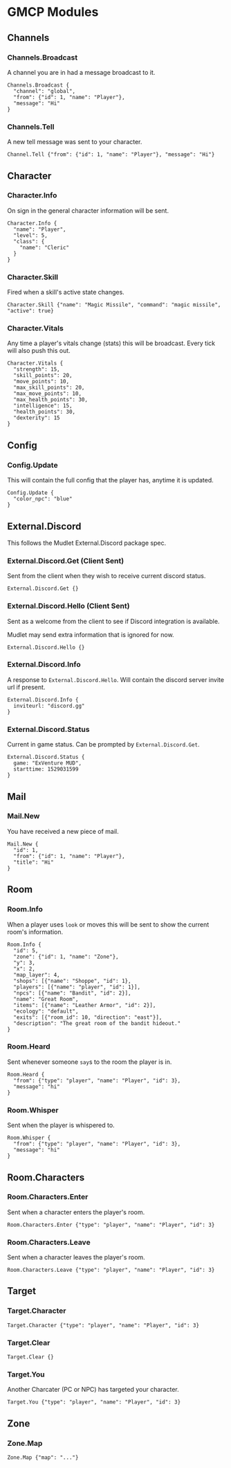 # GMCP Modules

## Channels

### Channels.Broadcast

A channel you are in had a message broadcast to it.

```
Channels.Broadcast {
  "channel": "global",
  "from": {"id": 1, "name": "Player"},
  "message": "Hi"
}
```

### Channels.Tell

A new tell message was sent to your character.

```
Channel.Tell {"from": {"id": 1, "name": "Player"}, "message": "Hi"}
```

## Character

### Character.Info

On sign in the general character information will be sent.

```
Character.Info {
  "name": "Player",
  "level": 5,
  "class": {
    "name": "Cleric"
  }
}
```

### Character.Skill

Fired when a skill's active state changes.
```
Character.Skill {"name": "Magic Missile", "command": "magic missile", "active": true}
```

### Character.Vitals

Any time a player's vitals change (stats) this will be broadcast. Every tick will also push this out.

```
Character.Vitals {
  "strength": 15,
  "skill_points": 20,
  "move_points": 10,
  "max_skill_points": 20,
  "max_move_points": 10,
  "max_health_points": 30,
  "intelligence": 15,
  "health_points": 30,
  "dexterity": 15
}
```

## Config

### Config.Update

This will contain the full config that the player has, anytime it is updated.

```
Config.Update {
  "color_npc": "blue"
}
```

## External.Discord

This follows the Mudlet External.Discord package spec.

### External.Discord.Get (Client Sent)

Sent from the client when they wish to receive current discord status.

```
External.Discord.Get {}
```

### External.Discord.Hello (Client Sent)

Sent as a welcome from the client to see if Discord integration is available.

Mudlet may send extra information that is ignored for now.

```
External.Discord.Hello {}
```

### External.Discord.Info

A response to `External.Discord.Hello`. Will contain the discord server invite url if present.

```
External.Discord.Info {
  inviteurl: "discord.gg"
}
```

### External.Discord.Status

Current in game status. Can be prompted by `External.Discord.Get`.

```
External.Discord.Status {
  game: "ExVenture MUD",
  starttime: 1529031599
}
```

## Mail

### Mail.New

You have received a new piece of mail.

```
Mail.New {
  "id": 1,
  "from": {"id": 1, "name": "Player"},
  "title": "Hi"
}
```

## Room

### Room.Info

When a player uses `look` or moves this will be sent to show the current room's information.

```
Room.Info {
  "id": 5,
  "zone": {"id": 1, "name": "Zone"},
  "y": 3,
  "x": 2,
  "map_layer": 4,
  "shops": [{"name": "Shoppe", "id": 1},
  "players": [{"name": "player", "id": 1}],
  "npcs": [{"name": "Bandit", "id": 2}],
  "name": "Great Room",
  "items": [{"name": "Leather Armor", "id": 2}],
  "ecology": "default",
  "exits": [{"room_id": 10, "direction": "east"}],
  "description": "The great room of the bandit hideout."
}
```

### Room.Heard

Sent whenever someone `say`s to the room the player is in.

```
Room.Heard {
  "from": {"type": "player", "name": "Player", "id": 3},
  "message": "hi"
}
```

### Room.Whisper

Sent when the player is whispered to.

```
Room.Whisper {
  "from": {"type": "player", "name": "Player", "id": 3},
  "message": "hi"
}
```

## Room.Characters

### Room.Characters.Enter

Sent when a character enters the player's room.

```
Room.Characters.Enter {"type": "player", "name": "Player", "id": 3}
```

### Room.Characters.Leave

Sent when a character leaves the player's room.

```
Room.Characters.Leave {"type": "player", "name": "Player", "id": 3}
```

## Target

### Target.Character

```
Target.Character {"type": "player", "name": "Player", "id": 3}
```

### Target.Clear

```
Target.Clear {}
```

### Target.You

Another Charcater (PC or NPC) has targeted your character.

```
Target.You {"type": "player", "name": "Player", "id": 3}
```

## Zone

### Zone.Map

```
Zone.Map {"map": "..."}
```
